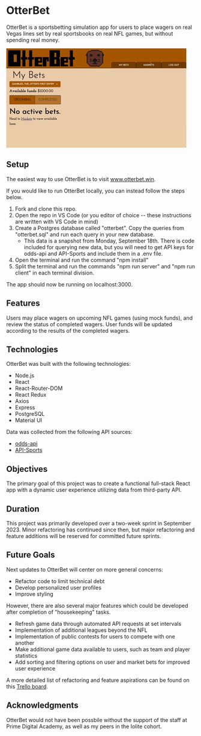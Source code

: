 # OtterBet
OtterBet is a sportsbetting simulation app for users to place wagers on real Vegas lines set by real sportsbooks on real NFL games, but without spending real money.

![OtterBetImage](./documentation/images/otterbet.gif)

## Setup
The easiest way to use OtterBet is to visit www.otterbet.win.

If you would like to run OtterBet locally, you can instead follow the steps below.

1. Fork and clone this repo.
2. Open the repo in VS Code (or you editor of choice -- these instructions are written with VS Code in mind)
3. Create a Postgres database called "otterbet". Copy the queries from "otterbet.sql" and run each query in your new database.
    - This data is a snapshot from Monday, September 18th. There is code included for querying new data, but you will need to get API keys for odds-api and API-Sports and include them in a .env file.
4. Open the terminal and run the command "npm install"
5. Split the terminal and run the commands "npm run server" and "npm run client" in each terminal division.

The app should now be running on localhost:3000.

## Features
Users may place wagers on upcoming NFL games (using mock funds), and review the status of completed wagers. User funds will be updated according to the results of the completed wagers.

## Technologies
OtterBet was built with the following technologies:
 - Node.js
 - React
 - React-Router-DOM
 - React Redux
 - Axios
 - Express
 - PostgreSQL
 - Material UI

Data was collected from the following API sources:
 - [odds-api](https://the-odds-api.com/)
 - [API-Sports](https://api-sports.io/)

## Objectives
The primary goal of this project was to create a functional full-stack React app with a dynamic user experience utilizing data from third-party API. 

## Duration
This project was primarily developed over a two-week sprint in September 2023. Minor refactoring has continued since then, but major refactoring and feature additions will be reserved for committed future sprints.

## Future Goals
Next updates to OtterBet will center on more general concerns:
 - Refactor code to limit technical debt
 - Develop personalized user profiles
 - Improve styling

However, there are also several major features which could be developed after completion of "housekeeping" tasks.
 - Refresh game data through automated API requests at set intervals
 - Implementation of additional leagues beyond the NFL
 - Implementation of public contests for users to compete with one another
 - Make additional game data available to users, such as team and player statistics
 - Add sorting and filtering options on user and market bets for improved user experience

A more detailed list of refactoring and feature aspirations can be found on this [Trello board](https://trello.com/b/H5o8f8Su/otterbet).

## Acknowledgments
OtterBet would not have been possbile without the support of the staff at Prime Digital Academy, as well as my peers in the Iolite cohort.